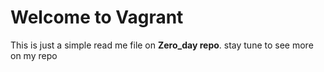 # Welcome  to Vagrant 

This is just a simple read me file on  **Zero_day repo**.  stay tune to see more on my repo
